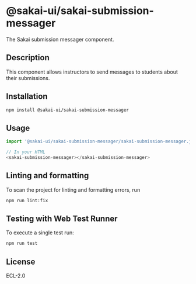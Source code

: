 # @sakai-ui/sakai-submission-messager

The Sakai submission messager component.

## Description

This component allows instructors to send messages to students about their submissions.

## Installation

```bash
npm install @sakai-ui/sakai-submission-messager
```

## Usage

```javascript
import '@sakai-ui/sakai-submission-messager/sakai-submission-messager.js';

// In your HTML
<sakai-submission-messager></sakai-submission-messager>
```

## Linting and formatting

To scan the project for linting and formatting errors, run

```bash
npm run lint:fix
```

## Testing with Web Test Runner

To execute a single test run:

```bash
npm run test
```

## License

ECL-2.0
